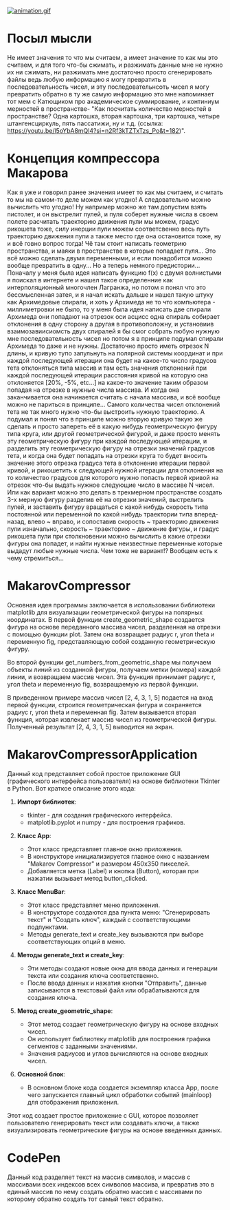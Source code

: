 [![animation.gif](https://i.postimg.cc/0yFdyz5t/animation.gif)](https://postimg.cc/K17g9vML)
# Посыл мысли
Не имеет значения то что мы считаем, а имеет значение то как мы это считаем, и для того что-бы сжимать, и разжимать данные мне не нужно их ни сжимать, ни разжимать мне достаточно просто сгенерировать файлы ведь любую информацию я могу превратить в последовательность чисел, и эту последовательнсоть чисел я могу превратить обратно в ту же самую информацию это мне напоминает тот мем с Катющиком про академическое суммирование, и континиум мерностей в пространстве- "Как посчитать количество мерностей в пространстве? Одна картошка, вторая картошка, три картошка, четыре штангенсциркуль, пять пассатижи, ну и т.д. (ссылка: https://youtu.be/l5oYbA8mQl4?si=n2Rf3kTZTxTzs_Po&t=182)". 

# Концепция компрессора Макарова
Как я уже и говорил ранее значения имеет то как мы считаем, и считать то мы на самом-то деле можем как угодно! А следовательно можно вычислить что угодно! Ну например можно же там допустим взять пистолет, и он выстрелит пулей, и пуля соберет нужные числа в своем полете расчитать траекторию движения пули мы можем, градус рикошета тоже, силу инерции пули можем соответсвенно весь путь траекторию движения пули а также место где она остановится тоже, ну и всё говно вопрос тогда! Чё там стоит написать геометрию пространства, и маяки в пространстве в которые попадает пуля... Это всё можно сделать двумя переменными, и если понадобится можно вообще превратить в одну... Но а теперь немного предистории... Поначалу у меня была идея написать функцию f(x) с двумя волнистыми я поискал в интернете и нашел такое определенние как интерполяционный многочлен Лагранжа, но потом я понял что это бессмысленная затея, и я начал искать дальше и нашел такую штуку как Архимедовые спирали, и хоть у Архимеда не то что компьютера - миллиметровки не было, то у меня была идея написать две спирали Архимеда они попадают на отрезок оси асцисс одна спираль собирает отклонения в одну сторону а другая в противоположну, и установиив взаимозавиисиомсть двух спиралей я бы смог собрать любую нужную мне последовательность чисел но потом я в принципе подумал спирали Архимеда то даже и не нужны. Достаточно просто иметь отрезок N длины, и кривую тупо запульнуть на полярной системы координат и при каждой последующей итерации она будет на какое-то число градусов тета отклоняться типа массив и там есть значения отклонений при каждой последующей итерации расстояния кривой на которую она отклоняется [20%, -5%, etc...] на какое-то значение таким образом попадая на отрезке в нужные числа массива. И когда она заканчивается она начинается считать с начала массива, и всё вообще можно не париться в принципе... Самого количества чисел отклонений тета не так много нужно что-бы выстроить нужную траекторию. А подумал и понял что в принципе можно вторую кривую такую же сделать и просто запереть её в какую нибудь геометрическую фигуру типа круга, или другой геометрической фигурой, и даже просто менять эту геометрическую фигуру при каждой последующей итерации, и разделить эту геометрическую фигуру на отрезки значений градусов тета, и когда она будет попадать на отрезки круга то будет вносить значение этого отрезка градуса тета в отклонение итерации первой кривой, и рикошетить к следующей нужной итерации для отклонения на то количество градусов для которого нужно попасть первой кривой на отрезок что-бы выдать нужное следующие число в массиве N чисел. Или как вариант можно это делать в трехмерном пространстве создать 3-x мерную фигуру разделив её на отрезки значений, выстрелить пулей, и заставить фигуру вращаться с какой нибудь скорость типа постоянной или переменной по какой нибудь траектории типа вперед-назад, влево ~ вправо, и сопоставив скорость ~ траекторию движения пули изначально, скорость ~ траекторию ~ движение фигуры, и градус рикошета пули при столкновении можно вычислить в какие отрезки фигуры она попадет, и найти нужные неизвестные переменные которые выдадут любые нужные числа. Чем тоже не вариант!? Вообщем есть к чему стремиться...

# MakarovCompressor
Основная идея программы заключается в использовании библиотеки matplotlib для визуализации геометрической фигуры на полярных координатах. В первой функции create_geometric_shape создается фигура на основе переданного массива чисел, разделенная на отрезки с помощью функции plot. Затем она возвращает радиус r, угол theta и переменную fig, представляющую собой созданную геометрическую фигуру.

Во второй функции get_numbers_from_geometric_shape мы получаем объекты линий из созданной фигуры, получаем метки (номера) каждой линии, и возвращаем массив чисел. Эта функция принимает радиус r, угол theta и переменную fig, возвращаемую из первой функции.

В приведенном примере массив чисел [2, 4, 3, 1, 5] подается на вход первой функции, строится геометрическая фигура и сохраняется радиус r, угол theta и переменная fig. Затем вызывается вторая функция, которая извлекает массив чисел из геометрической фигуры. Полученный результат [2, 4, 3, 1, 5] выводится на экран.

# MakarovCompressorApplication

Данный код представляет собой простое приложение GUI (графического интерфейса пользователя) на основе библиотеки Tkinter в Python. Вот краткое описание этого кода:

1. **Импорт библиотек**:
   - tkinter - для создания графического интерфейса.
   - matplotlib.pyplot и numpy - для построения графиков.

2. **Класс App**:
   - Этот класс представляет главное окно приложения.
   - В конструкторе инициализируется главное окно с названием "Makarov Compressor" и размером 450x350 пикселей.
   - Добавляется метка (Label) и кнопка (Button), которая при нажатии вызывает метод button_clicked.

3. **Класс MenuBar**:
   - Этот класс представляет меню приложения.
   - В конструкторе создаются два пункта меню: "Сгенерировать текст" и "Создать ключ", каждый с соответствующими подпунктами.
   - Методы generate_text и create_key вызываются при выборе соответствующих опций в меню.

4. **Методы generate_text и create_key**:
   - Эти методы создают новые окна для ввода данных и генерации текста или создания ключа соответственно.
   - После ввода данных и нажатия кнопки "Отправить", данные записываются в текстовый файл или обрабатываются для создания ключа.

5. **Метод create_geometric_shape**:
   - Этот метод создает геометрическую фигуру на основе входных чисел.
   - Он использует библиотеку matplotlib для построения графика сегментов с заданными значениями.
   - Значения радиусов и углов вычисляются на основе входных чисел.

6. **Основной блок**:
   - В основном блоке кода создается экземпляр класса App, после чего запускается главный цикл обработки событий (mainloop) для отображения приложения.

Этот код создает простое приложение с GUI, которое позволяет пользователю генерировать текст или создавать ключи, а также визуализировать геометрические фигуры на основе введенных данных.

# CodePen
Данный код разделяет текст на массив символов, и массив с массивами всех индексов всех символов массива, и превратив это в единый массив по нему создать обратно массив с массивами по которому обратно создать тот самый текст обратно. 
